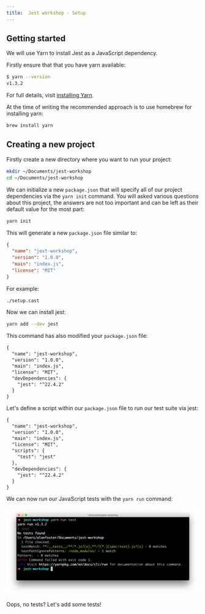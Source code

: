 ```yaml
---
title:  Jest workshop - Setup
---
```


## Getting started

We will use Yarn to install Jest as a JavaScript dependency.

Firstly ensure that that you have yarn available:

```bash
$ yarn --version
v1.3.2
```

For full details, visit [installing Yarn](https://yarnpkg.com/en/docs/install).

At the time of writing the recommended approach is to use homebrew for installing yarn:

```bash
brew install yarn
```

## Creating a new project

Firstly create a new directory where you want to run your project:

```bash
mkdir ~/Documents/jest-workshop
cd ~/Documents/jest-workshop
```

We can initialize a new `package.json` that will specify all of our project dependencies
via the `yarn init` command. You will asked various questions about this project, the
answers are not too important and can be left as their default value for the most part:

```bash
yarn init
```

This will generate a new `package.json` file similar to:

```json
{
  "name": "jest-workshop",
  "version": "1.0.0",
  "main": "index.js",
  "license": "MIT"
}
```

For example:

```asciinema
./setup.cast
```

Now we can install jest:

```bash
yarn add --dev jest
```

This command has also modified your `package.json` file:

```json{6-8}
{
  "name": "jest-workshop",
  "version": "1.0.0",
  "main": "index.js",
  "license": "MIT",
  "devDependencies": {
    "jest": "^22.4.2"
  }
}
```

Let's define a script within our `package.json` file to run our test suite via jest:

```json{6-8}
{
  "name": "jest-workshop",
  "version": "1.0.0",
  "main": "index.js",
  "license": "MIT",
  "scripts": {
    "test": "jest"
  },
  "devDependencies": {
    "jest": "^22.4.2"
  }
}
```

We can now run our JavaScript tests with the `yarn run` command:

![](./empty-tests.png "Example there being no tests available")

Oops, no tests? Let's add some tests!
